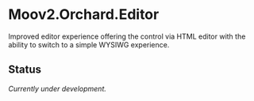 # Moov2.Orchard.Editor

Improved editor experience offering the control via HTML editor with the ability to switch to a simple WYSIWG experience.

## Status

*Currently under development.*